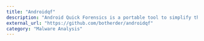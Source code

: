 ```yaml
---
title: "Androidqf"
description: "Android Quick Forensics is a portable tool to simplify the acquisition of relevant forensic data from Android devices. It is the successor of Snoopdroid, re-written in Go and leveraging official adb binaries."
external_url: "https://github.com/botherder/androidqf"
category: "Malware Analysis"
---
```

